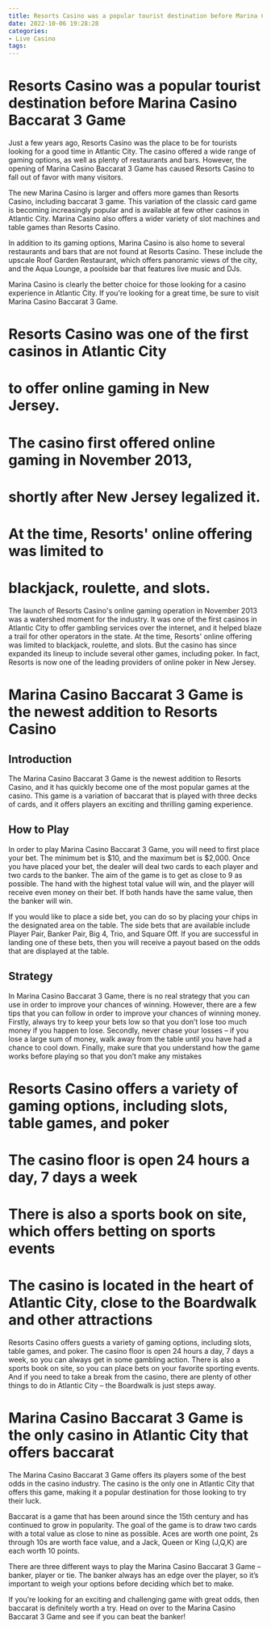 ```yaml
---
title: Resorts Casino was a popular tourist destination before Marina Casino Baccarat 3 Game
date: 2022-10-06 19:28:28
categories:
- Live Casino
tags:
---
```



#  Resorts Casino was a popular tourist destination before Marina Casino Baccarat 3 Game

Just a few years ago, Resorts Casino was the place to be for tourists looking for a good time in Atlantic City. The casino offered a wide range of gaming options, as well as plenty of restaurants and bars. However, the opening of Marina Casino Baccarat 3 Game has caused Resorts Casino to fall out of favor with many visitors.

The new Marina Casino is larger and offers more games than Resorts Casino, including baccarat 3 game. This variation of the classic card game is becoming increasingly popular and is available at few other casinos in Atlantic City. Marina Casino also offers a wider variety of slot machines and table games than Resorts Casino.

In addition to its gaming options, Marina Casino is also home to several restaurants and bars that are not found at Resorts Casino. These include the upscale Roof Garden Restaurant, which offers panoramic views of the city, and the Aqua Lounge, a poolside bar that features live music and DJs.

Marina Casino is clearly the better choice for those looking for a casino experience in Atlantic City. If you're looking for a great time, be sure to visit Marina Casino Baccarat 3 Game.

#  Resorts Casino was one of the first casinos in Atlantic City

# to offer online gaming in New Jersey.

# The casino first offered online gaming in November 2013,

# shortly after New Jersey legalized it.

# At the time, Resorts' online offering was limited to

# blackjack, roulette, and slots.

The launch of Resorts Casino's online gaming operation in November 2013 was a watershed moment for the industry. It was one of the first casinos in Atlantic City to offer gambling services over the internet, and it helped blaze a trail for other operators in the state. At the time, Resorts' online offering was limited to blackjack, roulette, and slots. But the casino has since expanded its lineup to include several other games, including poker. In fact, Resorts is now one of the leading providers of online poker in New Jersey.

#  Marina Casino Baccarat 3 Game is the newest addition to Resorts Casino

## Introduction

The Marina Casino Baccarat 3 Game is the newest addition to Resorts Casino, and it has quickly become one of the most popular games at the casino. This game is a variation of baccarat that is played with three decks of cards, and it offers players an exciting and thrilling gaming experience.

## How to Play

In order to play Marina Casino Baccarat 3 Game, you will need to first place your bet. The minimum bet is $10, and the maximum bet is $2,000. Once you have placed your bet, the dealer will deal two cards to each player and two cards to the banker. The aim of the game is to get as close to 9 as possible. The hand with the highest total value will win, and the player will receive even money on their bet. If both hands have the same value, then the banker will win.

If you would like to place a side bet, you can do so by placing your chips in the designated area on the table. The side bets that are available include Player Pair, Banker Pair, Big 4, Trio, and Square Off. If you are successful in landing one of these bets, then you will receive a payout based on the odds that are displayed at the table.

## Strategy

In Marina Casino Baccarat 3 Game, there is no real strategy that you can use in order to improve your chances of winning. However, there are a few tips that you can follow in order to improve your chances of winning money. Firstly, always try to keep your bets low so that you don’t lose too much money if you happen to lose. Secondly, never chase your losses – if you lose a large sum of money, walk away from the table until you have had a chance to cool down. Finally, make sure that you understand how the game works before playing so that you don’t make any mistakes

#  Resorts Casino offers a variety of gaming options, including slots, table games, and poker

# The casino floor is open 24 hours a day, 7 days a week

# There is also a sports book on site, which offers betting on sports events

# The casino is located in the heart of Atlantic City, close to the Boardwalk and other attractions

Resorts Casino offers guests a variety of gaming options, including slots, table games, and poker. The casino floor is open 24 hours a day, 7 days a week, so you can always get in some gambling action. There is also a sports book on site, so you can place bets on your favorite sporting events. And if you need to take a break from the casino, there are plenty of other things to do in Atlantic City – the Boardwalk is just steps away.

#  Marina Casino Baccarat 3 Game is the only casino in Atlantic City that offers baccarat

The Marina Casino Baccarat 3 Game offers its players some of the best odds in the casino industry. The casino is the only one in Atlantic City that offers this game, making it a popular destination for those looking to try their luck.

Baccarat is a game that has been around since the 15th century and has continued to grow in popularity. The goal of the game is to draw two cards with a total value as close to nine as possible. Aces are worth one point, 2s through 10s are worth face value, and a Jack, Queen or King (J,Q,K) are each worth 10 points.

There are three different ways to play the Marina Casino Baccarat 3 Game – banker, player or tie. The banker always has an edge over the player, so it’s important to weigh your options before deciding which bet to make.

If you’re looking for an exciting and challenging game with great odds, then baccarat is definitely worth a try. Head on over to the Marina Casino Baccarat 3 Game and see if you can beat the banker!